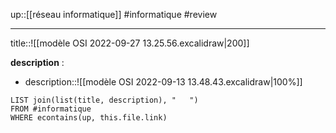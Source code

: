 up::[[réseau informatique]]
#informatique #review 

----

title::![[modèle OSI 2022-09-27 13.25.56.excalidraw|200]]

**description** :
 - description::![[modèle OSI 2022-09-13 13.48.43.excalidraw|100%]]


```dataview
LIST join(list(title, description), "   ")
FROM #informatique 
WHERE econtains(up, this.file.link)
```


